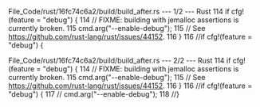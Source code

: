 File_Code/rust/16fc74c6a2/build/build_after.rs --- 1/2 --- Rust
114     if cfg!(feature = "debug") {                                                                                                                         114     // FIXME: building with jemalloc assertions is currently broken.
115         cmd.arg("--enable-debug");                                                                                                                       115     // See <https://github.com/rust-lang/rust/issues/44152>.
116     }                                                                                                                                                    116     //if cfg!(feature = "debug") {

File_Code/rust/16fc74c6a2/build/build_after.rs --- 2/2 --- Rust
114     if cfg!(feature = "debug") {                                                                                                                         114     // FIXME: building with jemalloc assertions is currently broken.
115         cmd.arg("--enable-debug");                                                                                                                       115     // See <https://github.com/rust-lang/rust/issues/44152>.
116     }                                                                                                                                                    116     //if cfg!(feature = "debug") {
                                                                                                                                                             117     //    cmd.arg("--enable-debug");
                                                                                                                                                             118     //}


